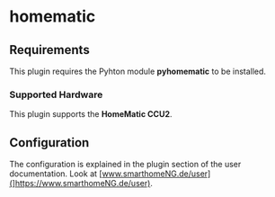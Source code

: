 # homematic  

## Requirements

This plugin requires the Pyhton module **pyhomematic** to be installed.


### Supported Hardware

This plugin supports the **HomeMatic CCU2**.


## Configuration

The configuration is explained in the plugin section of the user documentation. Look at [www.smarthomeNG.de/user](]https://www.smarthomeNG.de/user).

